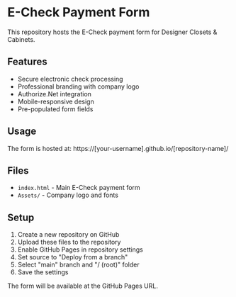 # E-Check Payment Form

This repository hosts the E-Check payment form for Designer Closets & Cabinets.

## Features

- Secure electronic check processing
- Professional branding with company logo
- Authorize.Net integration
- Mobile-responsive design
- Pre-populated form fields

## Usage

The form is hosted at: https://[your-username].github.io/[repository-name]/

## Files

- `index.html` - Main E-Check payment form
- `Assets/` - Company logo and fonts

## Setup

1. Create a new repository on GitHub
2. Upload these files to the repository
3. Enable GitHub Pages in repository settings
4. Set source to "Deploy from a branch"
5. Select "main" branch and "/ (root)" folder
6. Save the settings

The form will be available at the GitHub Pages URL.
